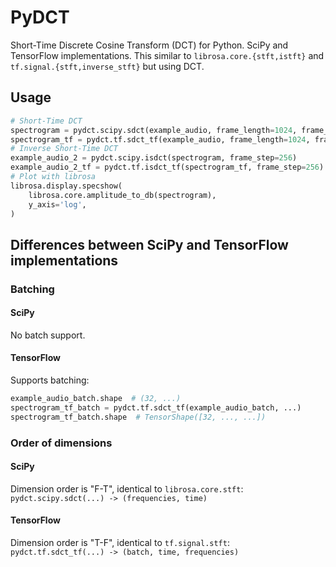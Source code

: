 # PyDCT

Short-Time Discrete Cosine Transform (DCT) for Python. SciPy and TensorFlow implementations.
This similar to `librosa.core.{stft,istft}` and `tf.signal.{stft,inverse_stft}` but using DCT.

## Usage

```py
# Short-Time DCT
spectrogram = pydct.scipy.sdct(example_audio, frame_length=1024, frame_step=256)
spectrogram_tf = pydct.tf.sdct_tf(example_audio, frame_length=1024, frame_step=256)
# Inverse Short-Time DCT
example_audio_2 = pydct.scipy.isdct(spectrogram, frame_step=256)
example_audio_2_tf = pydct.tf.isdct_tf(spectrogram_tf, frame_step=256)
# Plot with librosa
librosa.display.specshow(
    librosa.core.amplitude_to_db(spectrogram),
    y_axis='log',
)
```

## Differences between SciPy and TensorFlow implementations

### Batching

#### SciPy

No batch support.

#### TensorFlow

Supports batching:

```py
example_audio_batch.shape  # (32, ...)
spectrogram_tf_batch = pydct.tf.sdct_tf(example_audio_batch, ...)
spectrogram_tf_batch.shape  # TensorShape([32, ..., ...])
```

### Order of dimensions

#### SciPy

Dimension order is "F-T", identical to `librosa.core.stft`: `pydct.scipy.sdct(...) -> (frequencies, time)`

#### TensorFlow

Dimension order is "T-F", identical to `tf.signal.stft`: `pydct.tf.sdct_tf(...) -> (batch, time, frequencies)`
